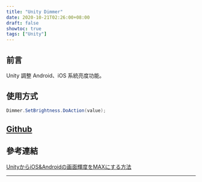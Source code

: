 ```yaml
---
title: "Unity Dimmer"
date: 2020-10-21T02:26:00+08:00
draft: false
showtoc: true
tags: ["Unity"]
---
```


## 前言

Unity 調整 Android、iOS 系統亮度功能。

## 使用方式

```C#
Dimmer.SetBrightness.DoAction(value);
```

## [Github]

## 參考連結

[UnityからiOS&Androidの画面輝度をMAXにする方法][ref_1]

______________________________________________________________________
[Github]:https://github.com/Wenrong274/Unity-Dimmer
[ref_1]:https://qiita.com/Shunsuke-Suzuki-Gen/items/5af162d7b169fd4c7e85
